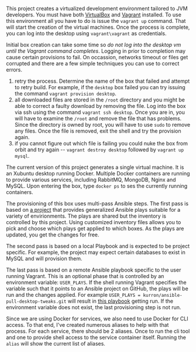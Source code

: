This project creates a virtualized development environment tailored to JVM developers.  You must have both [VirtualBox](https://www.virtualbox.org/) and [Vagrant](https://www.vagrantup.com/) installed.  To use this environment all you have
 to do is issue the `vagrant up` command.  That will start the creation of the virtual machines.  Once the process is complete, you can log into the desktop
using `vagrant\vagrant` as credentials. 


Initial box creation can take some time so _do not log into the desktop vm until the Vagrant command completes_.  Logging in prior to completion may cause
certain provisions to fail.  On occassion, networks timeout or files get corrupted and there are a few simple techniques you can use to correct errors.

1. retry the process.  Determine the name of the box that failed and attempt to retry build.  For example, if the `desktop` box failed you can
   try issuing the command `vagrant provision desktop`.
2. all downloaded files are stored in the `/root` directory and you might be able to correct a faulty download by removing the file.  Log
   into the box via ssh using the command `vagrant ssh desktop`.  Once you are in, you will have to examine the `/root` and remove the file
   that has problems.  Since the directory is owned by root, you will have to use `sudo` to remove any files.  Once the file is removed,
   exit the shell and try the provision again.
3. if you cannot figure out which file is failing you could nuke the box from orbit and try again -- `vagrant destroy desktop` followed by
   `vagrant up mysql`.

The current version of this project generates a single virtual machine.  It is an Xubuntu desktop running Docker.  Multiple Docker containers are running to provide various services, including RabbitMQ, MongoDB, Nginx and MySQL.  Upon entering the box, type `docker ps` to ses the currently running containers.

The provisioning of this box uses multi-pass Ansible steps.  The first pass is based on [a project](https://github.com/kurron/ansible-pull) that provides generalized Ansible plays suitable for a variety of envirionments.  The plays are shared but the inventory is controlled by this project.  Using customized inventory files allows you to pick and choose which plays get applied to which boxes.  As the plays are updated, you get the changes for free.

The second pass is based on a local Playbook and is expected to be project specific.  For example, the project may expect certain databases to exist in MySQL and will provision them.

The last pass is based on a remote Ansible playbook specific to the user running Vagrant.  This is an optional phase that is controlled by an environment variable: `USER_PLAYS`.  If the shell running Vagrant specifies the variable such that it points to an Ansible project on GitHub, the plays will be run and the changes applied.  For example `USER_PLAYS = kurron/ansible-pull-desktop-tweaks.git` will result in [this playbook](https://github.com/kurron/ansible-pull-desktop-tweaks) getting run.  If the environment variable does not exist, the last provisioning step is not run.

Since we are using Docker for services, we also need to use Docker for CLI access.  To that end, I've created numerous aliases to help with that process.  For each service, there should be 2 aliases.  Once to run the cli tool and one to provide shell access to the service container itself.  Running the `alias` will show the current list of aliases.
